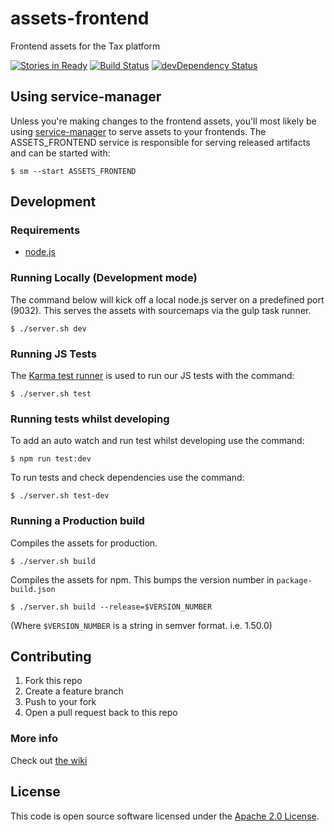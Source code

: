 assets-frontend
===============

Frontend assets for the Tax platform

[![Stories in Ready](https://badge.waffle.io/hmrc/assets-frontend.png?label=ready&title=Ready)](https://waffle.io/hmrc/assets-frontend) [![Build Status](https://travis-ci.org/hmrc/assets-frontend.svg?branch=master)](https://travis-ci.org/hmrc/assets-frontend) [![devDependency Status](https://david-dm.org/hmrc/assets-frontend/dev-status.svg)](https://david-dm.org/hmrc/assets-frontend#info=devDependencies)


## Using service-manager

Unless you're making changes to the frontend assets, you'll most likely be using [service-manager](https://github.com/hmrc/service-manager) to serve assets to your frontends. The ASSETS_FRONTEND service is responsible for serving released artifacts and can be started with:

```
$ sm --start ASSETS_FRONTEND
```


## Development

### Requirements

* [node.js](http://nodejs.org/download/)


### Running Locally (Development mode)

The command below will kick off a local node.js server on a predefined port (9032). This serves the assets with sourcemaps via the gulp task runner.

```
$ ./server.sh dev
```


### Running JS Tests

The [Karma test runner](http://karma-runner.github.io/) is used to run our JS tests with the command:

```
$ ./server.sh test
```

### Running tests whilst developing

To add an auto watch and run test whilst developing use the command:

```
$ npm run test:dev
```

To run tests and check dependencies use the command:

```
$ ./server.sh test-dev
```


### Running a Production build

Compiles the assets for production.

```
$ ./server.sh build
```

Compiles the assets for npm. This bumps the version number in `package-build.json`

```
$ ./server.sh build --release=$VERSION_NUMBER
```
(Where `$VERSION_NUMBER` is a string in semver format. i.e. 1.50.0)


## Contributing

1. Fork this repo
2. Create a feature branch
3. Push to your fork
4. Open a pull request back to this repo


### More info

Check out [the wiki](https://github.com/hmrc/assets-frontend/wiki)

## License

This code is open source software licensed under the [Apache 2.0 License]("http://www.apache.org/licenses/LICENSE-2.0.html").
